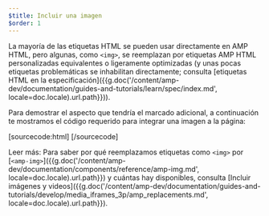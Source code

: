 ```yaml
---
$title: Incluir una imagen
$order: 1
---
```


La mayoría de las etiquetas HTML se pueden usar directamente en AMP HTML, pero algunas, como `<img>`, se reemplazan por etiquetas AMP HTML personalizadas equivalentes o ligeramente optimizadas (y unas pocas etiquetas problemáticas se inhabilitan directamente; consulta [etiquetas HTML en la especificación]({{g.doc('/content/amp-dev/documentation/guides-and-tutorials/learn/spec/index.md', locale=doc.locale).url.path}})).

Para demostrar el aspecto que tendría el marcado adicional, a continuación te mostramos el código requerido para integrar una imagen a la página:

[sourcecode:html]
<amp-img src="bienvenido.jpg" alt="Bienvenido" height="400" width="800"></amp-img>
[/sourcecode]

Leer más: Para saber por qué reemplazamos etiquetas como `<img>` por [`<amp-img>`]({{g.doc('/content/amp-dev/documentation/components/reference/amp-img.md', locale=doc.locale).url.path}}) y cuántas hay disponibles, consulta [Incluir imágenes y videos]({{g.doc('/content/amp-dev/documentation/guides-and-tutorials/develop/media_iframes_3p/amp_replacements.md', locale=doc.locale).url.path}}).
